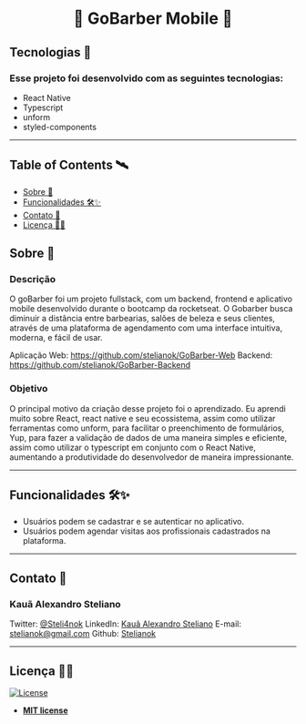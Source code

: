<h1 align="center">💜 GoBarber Mobile 💜</h1>

<p align="center">

</p>

<!-- Examples of your project working -->

<!-- ![Search](https://i.imgur.com/P3JUhvT.gif)  ![DetailedScreen](https://i.imgur.com/H4rjQKY.gif) -->

<!--  ![RandomButton](https://i.imgur.com/igCrZo1.gif) ![Feed](https://i.imgur.com/dd87IrI.gif)  -->
 

## Tecnologias :rocket: 
### Esse projeto foi desenvolvido com as seguintes tecnologias:

- React Native
- Typescript
- unform
- styled-components



---


## Table of Contents 🛰

- [Sobre 📖](#Sobre)
- [Funcionalidades 🛠✨](#Funcionalidades)
- [Contato 💼](#Contato)
- [Licença 👨‍⚖️](#Licença)


## Sobre 📖

### Descrição
O goBarber foi um projeto fullstack, com um backend, frontend e aplicativo mobile desenvolvido durante o bootcamp da rocketseat. O Gobarber busca diminuir  a distância entre barbearias, salões de beleza e seus clientes, através de uma plataforma de agendamento com uma interface intuitiva, moderna, e fácil de usar.

Aplicação Web:  https://github.com/stelianok/GoBarber-Web
Backend: https://github.com/stelianok/GoBarber-Backend

### Objetivo
O principal motivo da criação desse projeto foi o aprendizado. Eu aprendi muito sobre React, react native e seu ecossistema, assim como utilizar ferramentas como unform, para facilitar o preenchimento de formulários, Yup, para fazer a validação de dados de uma maneira simples e eficiente, assim como utilizar o typescript em conjunto com o React Native, aumentando a produtividade do desenvolvedor de maneira impressionante.

---


## Funcionalidades 🛠✨


- Usuários podem se cadastrar e se autenticar no aplicativo.
- Usuários podem agendar visitas aos profissionais cadastrados na plataforma.

---


## Contato 💼



### Kauã Alexandro Steliano

Twitter:
[@Steli4nok](https://twitter.com/Steli4nok)
LinkedIn:
[Kauã Alexandro Steliano](https://www.linkedin.com/in/kauã-steliano-107620181/)
E-mail:
stelianok@gmail.com
Github: 
[Stelianok](https://github.com/stelianok)


---

## Licença 👨‍⚖️

[![License](http://img.shields.io/:license-mit-blue.svg?style=flat-square)](http://badges.mit-license.org)

- **[MIT license](http://opensource.org/licenses/mit-license.php)**

